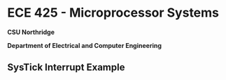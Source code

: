 # ECE 425 - Microprocessor Systems
**CSU Northridge**

**Department of Electrical and Computer Engineering**

## SysTick Interrupt Example
